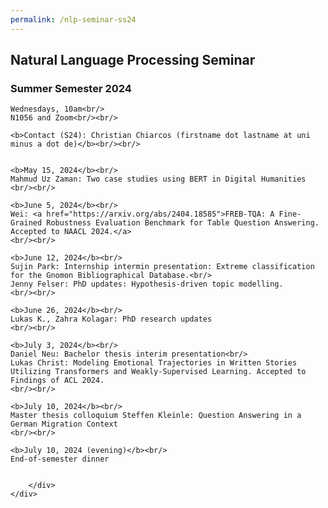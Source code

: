 ```yaml
---
permalink: /nlp-seminar-ss24
---
```


<div class="container">
    <div class="row">
        <div class="col-lg-12 text-center">
    <h2>Natural Language Processing Seminar</h2>
    <h3>Summer Semester 2024</h3>

    Wednesdays, 10am<br/>
    N1056 and Zoom<br/><br/>

    <b>Contact (S24): Christian Chiarcos (firstname dot lastname at uni minus a dot de)</b><br/><br/>


    <b>May 15, 2024</b><br/>
    Mahmud Uz Zaman: Two case studies using BERT in Digital Humanities
    <br/><br/>

    <b>June 5, 2024</b><br/>
    Wei: <a href="https://arxiv.org/abs/2404.18585">FREB-TQA: A Fine-Grained Robustness Evaluation Benchmark for Table Question Answering. Accepted to NAACL 2024.</a>
    <br/><br/>

    <b>June 12, 2024</b><br/>
    Sujin Park: Internship intermin presentation: Extreme classification for the Gnomon Bibliographical Database.<br/>
    Jenny Felser: PhD updates: Hypothesis-driven topic modelling.
    <br/><br/>

    <b>June 26, 2024</b><br/>
    Lukas K., Zahra Kolagar: PhD research updates
    <br/><br/>

    <b>July 3, 2024</b><br/>
    Daniel Neu: Bachelor thesis interim presentation<br/>
    Lukas Christ: Modeling Emotional Trajectories in Written Stories Utilizing Transformers and Weakly-Supervised Learning. Accepted to Findings of ACL 2024.
    <br/><br/>

    <b>July 10, 2024</b><br/>
    Master thesis colloquium Steffen Kleinle: Question Answering in a German Migration Context
    <br/><br/>

    <b>July 10, 2024 (evening)</b><br/>
    End-of-semester dinner


        </div>
    </div>
</div>
